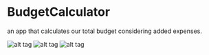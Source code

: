 # BudgetCalculator
an app that calculates our total budget considering added expenses.


![alt tag](https://user-images.githubusercontent.com/20172644/31726021-17ff9530-b426-11e7-8043-04ad580341ab.png)
![alt tag](https://user-images.githubusercontent.com/20172644/31726029-1c64cb40-b426-11e7-930b-02b6e1ccb07c.png)
![alt tag](https://user-images.githubusercontent.com/20172644/31726030-1d751080-b426-11e7-8fd3-84b336331595.png)

